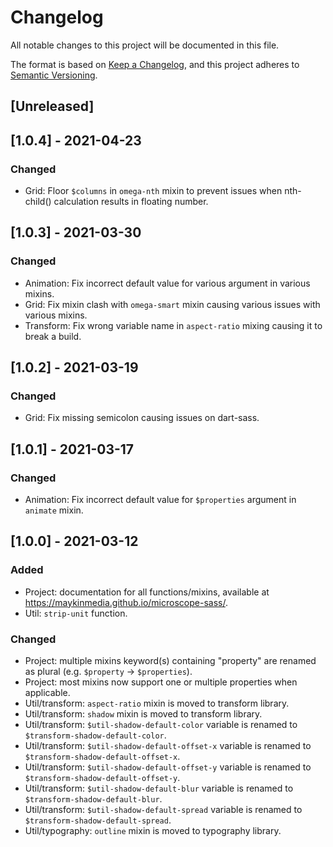 # Changelog
All notable changes to this project will be documented in this file.

The format is based on [Keep a Changelog](https://keepachangelog.com/en/1.0.0/),
and this project adheres to [Semantic Versioning](https://semver.org/spec/v2.0.0.html).

## [Unreleased]

## [1.0.4] - 2021-04-23
### Changed
- Grid: Floor `$columns` in `omega-nth` mixin to prevent issues when nth-child() calculation results in floating number.

## [1.0.3] - 2021-03-30
### Changed
- Animation: Fix incorrect default value for various argument in various mixins.
- Grid: Fix mixin clash with `omega-smart` mixin causing various issues with various mixins.
- Transform: Fix wrong variable name in `aspect-ratio` mixing causing it to break a build.

## [1.0.2] - 2021-03-19
### Changed
- Grid: Fix missing semicolon causing issues on dart-sass.

## [1.0.1] - 2021-03-17
### Changed
- Animation: Fix incorrect default value for `$properties` argument in `animate` mixin.

## [1.0.0] - 2021-03-12
### Added
- Project: documentation for all functions/mixins, available at https://maykinmedia.github.io/microscope-sass/.
- Util: `strip-unit` function.

### Changed
- Project: multiple mixins keyword(s) containing "property" are renamed as plural (e.g. `$property` -> `$properties`).
- Project: most mixins now support one or multiple properties when applicable.
- Util/transform: `aspect-ratio` mixin is moved to transform library.
- Util/transform: `shadow` mixin is moved to transform library.
- Util/transform: `$util-shadow-default-color` variable is renamed to `$transform-shadow-default-color`.
- Util/transform: `$util-shadow-default-offset-x` variable is renamed to `$transform-shadow-default-offset-x`.
- Util/transform: `$util-shadow-default-offset-y` variable is renamed to `$transform-shadow-default-offset-y`.
- Util/transform: `$util-shadow-default-blur` variable is renamed to `$transform-shadow-default-blur`.
- Util/transform: `$util-shadow-default-spread` variable is renamed to `$transform-shadow-default-spread`.
- Util/typography: `outline` mixin is moved to typography library.
